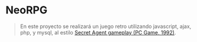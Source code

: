 # NeoRPG

> En este proyecto se realizará un juego retro utilizando javascript, ajax, php, y mysql, al estilo [Secret Agent gameplay (PC Game, 1992)](https://www.youtube.com/watch?v=5g-zFSQJOUk).

